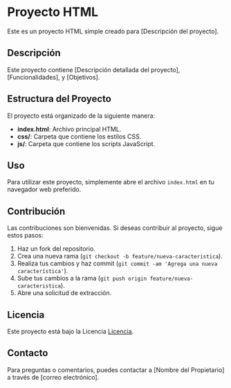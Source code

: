 # Proyecto HTML

Este es un proyecto HTML simple creado para [Descripción del proyecto].

## Descripción

Este proyecto contiene [Descripción detallada del proyecto], [Funcionalidades], y [Objetivos].

## Estructura del Proyecto

El proyecto está organizado de la siguiente manera:

- **index.html**: Archivo principal HTML.
- **css/**: Carpeta que contiene los estilos CSS.
- **js/**: Carpeta que contiene los scripts JavaScript.

## Uso

Para utilizar este proyecto, simplemente abre el archivo `index.html` en tu navegador web preferido.

## Contribución

Las contribuciones son bienvenidas. Si deseas contribuir al proyecto, sigue estos pasos:

1. Haz un fork del repositorio.
2. Crea una nueva rama (`git checkout -b feature/nueva-caracteristica`).
3. Realiza tus cambios y haz commit (`git commit -am 'Agrega una nueva característica'`).
4. Sube tus cambios a la rama (`git push origin feature/nueva-caracteristica`).
5. Abre una solicitud de extracción.

## Licencia

Este proyecto está bajo la Licencia [Licencia](LICENSE).

## Contacto

Para preguntas o comentarios, puedes contactar a [Nombre del Propietario] a través de [correo electrónico].

